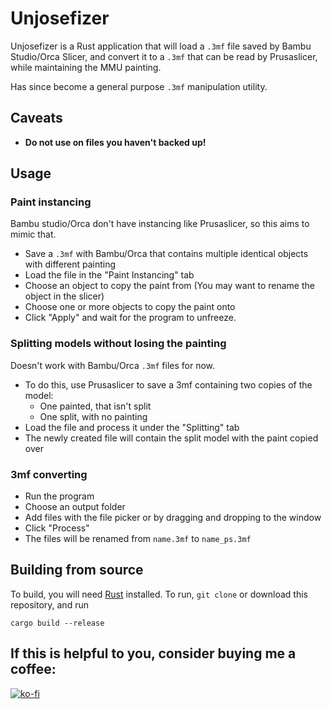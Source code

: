 # Unjosefizer

Unjosefizer is a Rust application that will load a `.3mf` file saved by Bambu Studio/Orca Slicer, and convert it to a `.3mf` that can be read by Prusaslicer, while maintaining the MMU painting.

Has since become a general purpose `.3mf` manipulation utility.

## Caveats

- **Do not use on files you haven't backed up!**

## Usage

### Paint instancing

Bambu studio/Orca don't have instancing like Prusaslicer, so this aims to mimic that.

- Save a `.3mf` with Bambu/Orca that contains multiple identical objects with different painting
- Load the file in the "Paint Instancing" tab
- Choose an object to copy the paint from (You may want to rename the object in the slicer)
- Choose one or more objects to copy the paint onto
- Click "Apply" and wait for the program to unfreeze.

### Splitting models without losing the painting

Doesn't work with Bambu/Orca `.3mf` files for now.

- To do this, use Prusaslicer to save a 3mf containing two copies of the model:
  - One painted, that isn't split
  - One split, with no painting
- Load the file and process it under the "Splitting" tab
- The newly created file will contain the split model with the paint copied over

### 3mf converting

- Run the program
- Choose an output folder
- Add files with the file picker or by dragging and dropping to the window
- Click "Process"
- The files will be renamed from `name.3mf` to `name_ps.3mf`

## Building from source

To build, you will need [Rust](https://www.rust-lang.org/tools/install) installed.
To run, `git clone` or download this repository, and run
```
cargo build --release
```

## If this is helpful to you, consider buying me a coffee:

[![ko-fi](https://ko-fi.com/img/githubbutton_sm.svg)](https://ko-fi.com/I3I1W8O4I)

